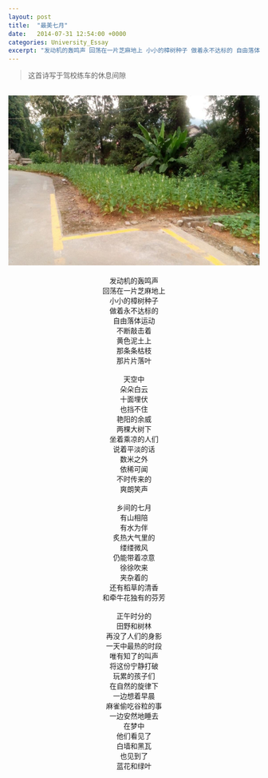 ```yaml
---
layout: post
title:  "最美七月"
date:   2014-07-31 12:54:00 +0000
categories: University_Essay
excerpt: "发动机的轰鸣声 回荡在一片芝麻地上 小小的樟树种子 做着永不达标的 自由落体运动"
---
```


<div>
<blockquote class="quote-style">
这首诗写于驾校练车的休息间隙
</blockquote>
<br>
</div>

<div align='center'>
<img height="340" src="/assets/img/University_Essay/sesame.jpg"><br>
<br>
发动机的轰鸣声<br>
回荡在一片芝麻地上<br>
小小的樟树种子<br>
做着永不达标的<br>
自由落体运动<br>
不断敲击着<br>
黄色泥土上<br>
那条条枯枝<br>
那片片落叶<br>
<br>
天空中<br>
朵朵白云<br>
十面埋伏<br>
也挡不住<br>
艳阳的余威<br>
两棵大树下<br>
坐着乘凉的人们<br>
说着平淡的话<br>
数米之外<br>
依稀可闻<br>
不时传来的<br>
爽朗笑声<br>
<br>
乡间的七月<br>
有山相陪<br>
有水为伴<br>
炙热大气里的<br>
缕缕微风<br>
仍能带着凉意<br>
徐徐吹来<br>
夹杂着的<br>
还有稻草的清香<br>
和牵牛花独有的芬芳<br>
<br>
正午时分的<br>
田野和树林<br>
再没了人们的身影<br>
一天中最热的时段<br>
唯有知了的叫声<br>
将这份宁静打破<br>
玩累的孩子们<br>
在自然的旋律下<br>
一边想着早晨<br>
麻雀偷吃谷粒的事<br>
一边安然地睡去<br>
在梦中<br>
他们看见了<br>
白墙和黑瓦<br>
也见到了<br>
蓝花和绿叶<br>
</div>